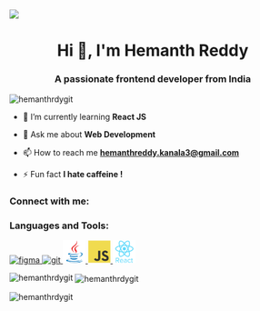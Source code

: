 <img align="center" width="1000" src="[https://media1.giphy.com/media/v1.Y2lkPTc5MGI3NjExZDE0eWNqMTA5NGkwYW1qYnYzZzZpeGpvZnJrZHJwdTBpc3lwd2dpNiZlcD12MV9pbnRlcm5hbF9naWZfYnlfaWQmY3Q9Zw/L1R1tvI9svkIWwpVYr/giphy.webp](https://media1.tenor.com/m/cX92mi1p-NYAAAAd/coding-anime.gif)"/>
<h1 align="center">Hi 👋, I'm Hemanth Reddy</h1>
<h3 align="center">A passionate frontend developer from India</h3>

<p align="left"> <img src="https://komarev.com/ghpvc/?username=hemanthrdygit&label=Profile%20views&color=0e75b6&style=flat" alt="hemanthrdygit" /> </p>

- 🌱 I’m currently learning **React JS**

- 💬 Ask me about **Web Development**

- 📫 How to reach me **hemanthreddy.kanala3@gmail.com**

- ⚡ Fun fact **I hate caffeine !**

<h3 align="left">Connect with me:</h3>
<p align="left">
</p>

<h3 align="left">Languages and Tools:</h3>
<p align="left"> <a href="https://www.figma.com/" target="_blank" rel="noreferrer"> <img src="https://www.vectorlogo.zone/logos/figma/figma-icon.svg" alt="figma" width="40" height="40"/> </a> <a href="https://git-scm.com/" target="_blank" rel="noreferrer"> <img src="https://www.vectorlogo.zone/logos/git-scm/git-scm-icon.svg" alt="git" width="40" height="40"/> </a> <a href="https://www.java.com" target="_blank" rel="noreferrer"> <img src="https://raw.githubusercontent.com/devicons/devicon/master/icons/java/java-original.svg" alt="java" width="40" height="40"/> </a> <a href="https://developer.mozilla.org/en-US/docs/Web/JavaScript" target="_blank" rel="noreferrer"> <img src="https://raw.githubusercontent.com/devicons/devicon/master/icons/javascript/javascript-original.svg" alt="javascript" width="40" height="40"/> </a> <a href="https://reactjs.org/" target="_blank" rel="noreferrer"> <img src="https://raw.githubusercontent.com/devicons/devicon/master/icons/react/react-original-wordmark.svg" alt="react" width="40" height="40"/> </a> </p>

<p><img align="left" src="https://github-readme-stats.vercel.app/api/top-langs?username=hemanthrdygit&show_icons=true&locale=en&layout=compact" alt="hemanthrdygit" /></p>

<p>&nbsp;<img align="center" src="https://github-readme-stats.vercel.app/api?username=hemanthrdygit&show_icons=true&locale=en" alt="hemanthrdygit" /></p>

<p><img align="center" src="https://github-readme-streak-stats.herokuapp.com/?user=hemanthrdygit&" alt="hemanthrdygit" /></p>
